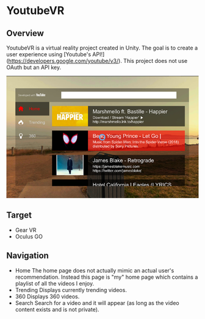 # YoutubeVR

## Overview
YoutubeVR is a virtual reality project created in Unity. The goal is to create a user experience using [Youtube's API!] (https://developers.google.com/youtube/v3/). This project does not use OAuth but an API key.

![Image of Home Page](https://github.com/jinyell/YoutubeVR/blob/master/TubeVR%20Example%20Shots/HomePage.PNG)

## Target
* Gear VR
* Oculus GO

## Navigation
* Home
The home page does not actually mimic an actual user's recommendation. Instead this page is "my" home page which contains a playlist of all the videos I enjoy.
* Trending
Displays currently trending videos.
* 360
Displays 360 videos.
* Search
Search for a video and it will appear (as long as the video content exists and is not private).
